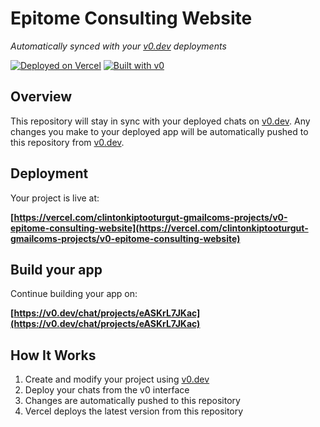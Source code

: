# Epitome Consulting Website

*Automatically synced with your [v0.dev](https://v0.dev) deployments*

[![Deployed on Vercel](https://img.shields.io/badge/Deployed%20on-Vercel-black?style=for-the-badge&logo=vercel)](https://vercel.com/clintonkiptooturgut-gmailcoms-projects/v0-epitome-consulting-website)
[![Built with v0](https://img.shields.io/badge/Built%20with-v0.dev-black?style=for-the-badge)](https://v0.dev/chat/projects/eASKrL7JKac)

## Overview

This repository will stay in sync with your deployed chats on [v0.dev](https://v0.dev).
Any changes you make to your deployed app will be automatically pushed to this repository from [v0.dev](https://v0.dev).

## Deployment

Your project is live at:

**[https://vercel.com/clintonkiptooturgut-gmailcoms-projects/v0-epitome-consulting-website](https://vercel.com/clintonkiptooturgut-gmailcoms-projects/v0-epitome-consulting-website)**

## Build your app

Continue building your app on:

**[https://v0.dev/chat/projects/eASKrL7JKac](https://v0.dev/chat/projects/eASKrL7JKac)**

## How It Works

1. Create and modify your project using [v0.dev](https://v0.dev)
2. Deploy your chats from the v0 interface
3. Changes are automatically pushed to this repository
4. Vercel deploys the latest version from this repository